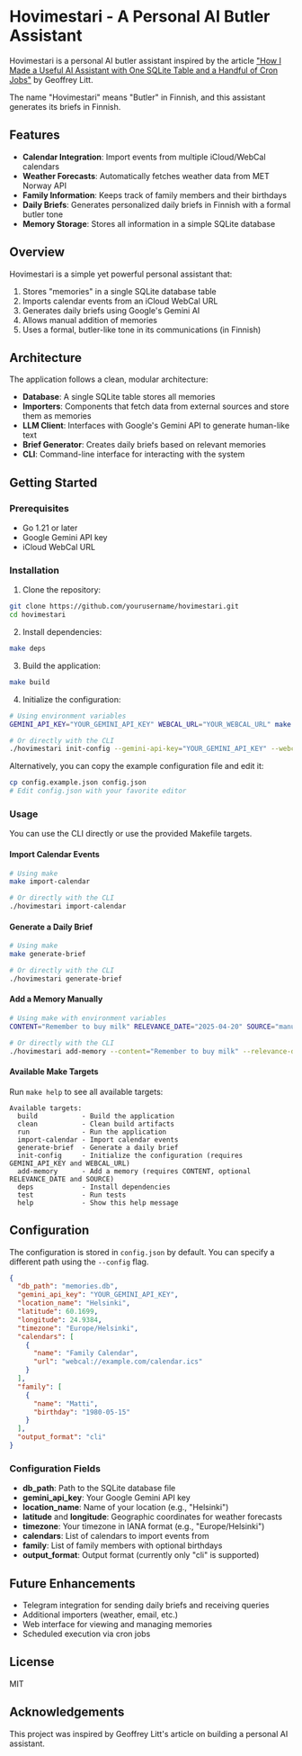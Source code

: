 # Hovimestari - A Personal AI Butler Assistant

Hovimestari is a personal AI butler assistant inspired by the article ["How I Made a Useful AI Assistant with One SQLite Table and a Handful of Cron Jobs"](https://www.geoffreylitt.com/2025/04/12/how-i-made-a-useful-ai-assistant-with-one-sqlite-table-and-a-handful-of-cron-jobs) by Geoffrey Litt.

The name "Hovimestari" means "Butler" in Finnish, and this assistant generates its briefs in Finnish.

## Features

- **Calendar Integration**: Import events from multiple iCloud/WebCal calendars
- **Weather Forecasts**: Automatically fetches weather data from MET Norway API
- **Family Information**: Keeps track of family members and their birthdays
- **Daily Briefs**: Generates personalized daily briefs in Finnish with a formal butler tone
- **Memory Storage**: Stores all information in a simple SQLite database

## Overview

Hovimestari is a simple yet powerful personal assistant that:

1. Stores "memories" in a single SQLite database table
2. Imports calendar events from an iCloud WebCal URL
3. Generates daily briefs using Google's Gemini AI
4. Allows manual addition of memories
5. Uses a formal, butler-like tone in its communications (in Finnish)

## Architecture

The application follows a clean, modular architecture:

- **Database**: A single SQLite table stores all memories
- **Importers**: Components that fetch data from external sources and store them as memories
- **LLM Client**: Interfaces with Google's Gemini API to generate human-like text
- **Brief Generator**: Creates daily briefs based on relevant memories
- **CLI**: Command-line interface for interacting with the system

## Getting Started

### Prerequisites

- Go 1.21 or later
- Google Gemini API key
- iCloud WebCal URL

### Installation

1. Clone the repository:

```bash
git clone https://github.com/yourusername/hovimestari.git
cd hovimestari
```

2. Install dependencies:

```bash
make deps
```

3. Build the application:

```bash
make build
```

4. Initialize the configuration:

```bash
# Using environment variables
GEMINI_API_KEY="YOUR_GEMINI_API_KEY" WEBCAL_URL="YOUR_WEBCAL_URL" make init-config

# Or directly with the CLI
./hovimestari init-config --gemini-api-key="YOUR_GEMINI_API_KEY" --webcal-url="YOUR_WEBCAL_URL"
```

Alternatively, you can copy the example configuration file and edit it:

```bash
cp config.example.json config.json
# Edit config.json with your favorite editor
```

### Usage

You can use the CLI directly or use the provided Makefile targets.

#### Import Calendar Events

```bash
# Using make
make import-calendar

# Or directly with the CLI
./hovimestari import-calendar
```

#### Generate a Daily Brief

```bash
# Using make
make generate-brief

# Or directly with the CLI
./hovimestari generate-brief
```

#### Add a Memory Manually

```bash
# Using make with environment variables
CONTENT="Remember to buy milk" RELEVANCE_DATE="2025-04-20" SOURCE="manual" make add-memory

# Or directly with the CLI
./hovimestari add-memory --content="Remember to buy milk" --relevance-date="2025-04-20" --source="manual"
```

#### Available Make Targets

Run `make help` to see all available targets:

```
Available targets:
  build           - Build the application
  clean           - Clean build artifacts
  run             - Run the application
  import-calendar - Import calendar events
  generate-brief  - Generate a daily brief
  init-config     - Initialize the configuration (requires GEMINI_API_KEY and WEBCAL_URL)
  add-memory      - Add a memory (requires CONTENT, optional RELEVANCE_DATE and SOURCE)
  deps            - Install dependencies
  test            - Run tests
  help            - Show this help message
```

## Configuration

The configuration is stored in `config.json` by default. You can specify a different path using the `--config` flag.

```json
{
  "db_path": "memories.db",
  "gemini_api_key": "YOUR_GEMINI_API_KEY",
  "location_name": "Helsinki",
  "latitude": 60.1699,
  "longitude": 24.9384,
  "timezone": "Europe/Helsinki",
  "calendars": [
    {
      "name": "Family Calendar",
      "url": "webcal://example.com/calendar.ics"
    }
  ],
  "family": [
    {
      "name": "Matti",
      "birthday": "1980-05-15"
    }
  ],
  "output_format": "cli"
}
```

### Configuration Fields

- **db_path**: Path to the SQLite database file
- **gemini_api_key**: Your Google Gemini API key
- **location_name**: Name of your location (e.g., "Helsinki")
- **latitude** and **longitude**: Geographic coordinates for weather forecasts
- **timezone**: Your timezone in IANA format (e.g., "Europe/Helsinki")
- **calendars**: List of calendars to import events from
- **family**: List of family members with optional birthdays
- **output_format**: Output format (currently only "cli" is supported)

## Future Enhancements

- Telegram integration for sending daily briefs and receiving queries
- Additional importers (weather, email, etc.)
- Web interface for viewing and managing memories
- Scheduled execution via cron jobs

## License

MIT

## Acknowledgements

This project was inspired by Geoffrey Litt's article on building a personal AI assistant.
